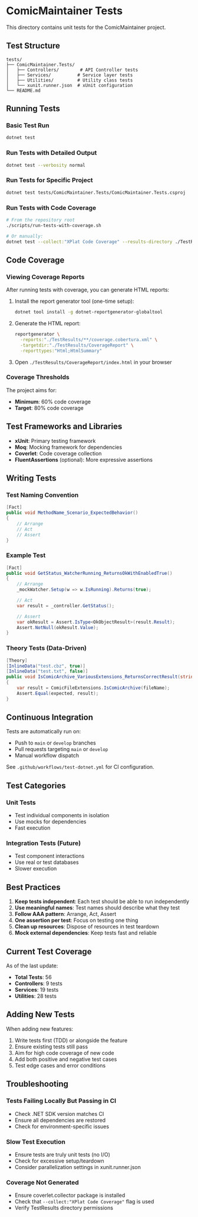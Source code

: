 # ComicMaintainer Tests

This directory contains unit tests for the ComicMaintainer project.

## Test Structure

```
tests/
├── ComicMaintainer.Tests/
│   ├── Controllers/        # API Controller tests
│   ├── Services/          # Service layer tests
│   ├── Utilities/         # Utility class tests
│   └── xunit.runner.json  # xUnit configuration
└── README.md
```

## Running Tests

### Basic Test Run
```bash
dotnet test
```

### Run Tests with Detailed Output
```bash
dotnet test --verbosity normal
```

### Run Tests for Specific Project
```bash
dotnet test tests/ComicMaintainer.Tests/ComicMaintainer.Tests.csproj
```

### Run Tests with Code Coverage
```bash
# From the repository root
./scripts/run-tests-with-coverage.sh

# Or manually:
dotnet test --collect:"XPlat Code Coverage" --results-directory ./TestResults
```

## Code Coverage

### Viewing Coverage Reports

After running tests with coverage, you can generate HTML reports:

1. Install the report generator tool (one-time setup):
   ```bash
   dotnet tool install -g dotnet-reportgenerator-globaltool
   ```

2. Generate the HTML report:
   ```bash
   reportgenerator \
     -reports:"./TestResults/**/coverage.cobertura.xml" \
     -targetdir:"./TestResults/CoverageReport" \
     -reporttypes:"Html;HtmlSummary"
   ```

3. Open `./TestResults/CoverageReport/index.html` in your browser

### Coverage Thresholds

The project aims for:
- **Minimum**: 60% code coverage
- **Target**: 80% code coverage

## Test Frameworks and Libraries

- **xUnit**: Primary testing framework
- **Moq**: Mocking framework for dependencies
- **Coverlet**: Code coverage collection
- **FluentAssertions** (optional): More expressive assertions

## Writing Tests

### Test Naming Convention
```csharp
[Fact]
public void MethodName_Scenario_ExpectedBehavior()
{
    // Arrange
    // Act
    // Assert
}
```

### Example Test
```csharp
[Fact]
public void GetStatus_WatcherRunning_ReturnsOkWithEnabledTrue()
{
    // Arrange
    _mockWatcher.Setup(w => w.IsRunning).Returns(true);

    // Act
    var result = _controller.GetStatus();

    // Assert
    var okResult = Assert.IsType<OkObjectResult>(result.Result);
    Assert.NotNull(okResult.Value);
}
```

### Theory Tests (Data-Driven)
```csharp
[Theory]
[InlineData("test.cbz", true)]
[InlineData("test.txt", false)]
public void IsComicArchive_VariousExtensions_ReturnsCorrectResult(string fileName, bool expected)
{
    var result = ComicFileExtensions.IsComicArchive(fileName);
    Assert.Equal(expected, result);
}
```

## Continuous Integration

Tests are automatically run on:
- Push to `main` or `develop` branches
- Pull requests targeting `main` or `develop`
- Manual workflow dispatch

See `.github/workflows/test-dotnet.yml` for CI configuration.

## Test Categories

### Unit Tests
- Test individual components in isolation
- Use mocks for dependencies
- Fast execution

### Integration Tests (Future)
- Test component interactions
- Use real or test databases
- Slower execution

## Best Practices

1. **Keep tests independent**: Each test should be able to run independently
2. **Use meaningful names**: Test names should describe what they test
3. **Follow AAA pattern**: Arrange, Act, Assert
4. **One assertion per test**: Focus on testing one thing
5. **Clean up resources**: Dispose of resources in test teardown
6. **Mock external dependencies**: Keep tests fast and reliable

## Current Test Coverage

As of the last update:
- **Total Tests**: 56
- **Controllers**: 9 tests
- **Services**: 19 tests
- **Utilities**: 28 tests

## Adding New Tests

When adding new features:
1. Write tests first (TDD) or alongside the feature
2. Ensure existing tests still pass
3. Aim for high code coverage of new code
4. Add both positive and negative test cases
5. Test edge cases and error conditions

## Troubleshooting

### Tests Failing Locally But Passing in CI
- Check .NET SDK version matches CI
- Ensure all dependencies are restored
- Check for environment-specific issues

### Slow Test Execution
- Ensure tests are truly unit tests (no I/O)
- Check for excessive setup/teardown
- Consider parallelization settings in xunit.runner.json

### Coverage Not Generated
- Ensure coverlet.collector package is installed
- Check that `--collect:"XPlat Code Coverage"` flag is used
- Verify TestResults directory permissions
